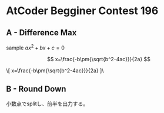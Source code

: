 <!-- markdownlint-disable MD033 -->
<!-- markdownlint-disable MD041 -->
<script type="text/x-mathjax-config">MathJax.Hub.Config({tex2jax:{inlineMath:[['\$','\$'],['\\(','\\)']],processEscapes:true},CommonHTML: {matchFontHeight:false}});</script>
<script type="text/javascript" async src="https://cdnjs.cloudflare.com/ajax/libs/mathjax/2.7.1/MathJax.js?config=TeX-MML-AM_CHTML"></script>

# AtCoder Begginer Contest 196

## A - Difference Max

sample $ax^2+bx+c=0$

$$
x=\frac{-b\pm{\sqrt{b^2-4ac}}}{2a}
$$

\\[
    x=\frac{-b\pm{\sqrt{b^2-4ac}}}{2a}
]\\

## B - Round Down

小数点でsplitし、前半を出力する。
